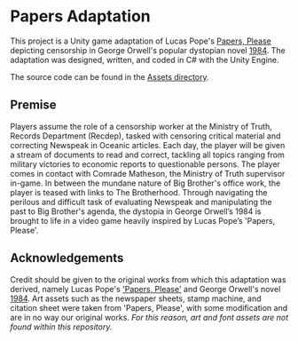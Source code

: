 # Papers Adaptation

This project is a Unity game adaptation of Lucas Pope's [Papers, Please](https://papersplea.se/) depicting censorship in George Orwell's popular dystopian novel [1984](https://en.wikipedia.org/wiki/Nineteen_Eighty-Four). The adaptation was designed, written, and coded in C# with the Unity Engine. 

The source code can be found in the [Assets directory](/Assets/Scripts).

## Premise 
Players assume the role of a censorship worker at the Ministry of Truth, Records Department (Recdep), tasked with censoring critical material and correcting Newspeak in Oceanic articles. Each day, the player will be given a stream of documents to read and correct, tackling all topics ranging from military victories to economic reports to questionable persons. The player comes in contact with Comrade Matheson, the Ministry of Truth supervisor in-game. In between the mundane nature of Big Brother's office work, the player is teased with links to The Brotherhood. Through navigating the perilous and difficult task of evaluating Newspeak and manipulating the past to Big Brother's agenda, the dystopia in George Orwell’s 1984 is brought to life in a video game heavily inspired by Lucas Pope’s 'Papers, Please'. 

## Acknowledgements
Credit should be given to the original works from which this adaptation was derived, namely Lucas Pope's ['Papers, Please'](https://papersplea.se/) and George Orwell's novel [1984](https://en.wikipedia.org/wiki/Nineteen_Eighty-Four). Art assets such as the newspaper sheets, stamp machine, and citation sheet were taken from 'Papers, Please', with some modification and are in no way our original works. _For this reason, art and font assets are not found within this repository._



